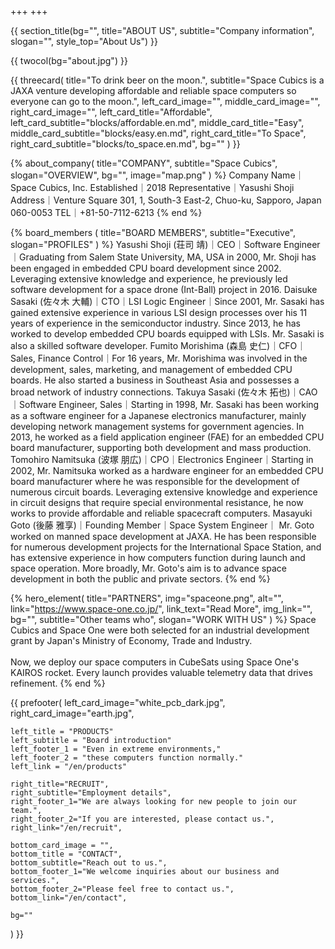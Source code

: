 +++
+++

{{ section_title(bg="", title="ABOUT US", subtitle="Company information", slogan="", style_top="About Us") }}

{{ twocol(bg="about.jpg") }}

{{ threecard(
	title="To drink beer on the moon.",
	subtitle="Space Cubics is a JAXA venture developing affordable and reliable space computers so everyone can go to the moon.",
	left_card_image="",
	middle_card_image="",
	right_card_image="",
	left_card_title="Affordable",
	left_card_subtitle="blocks/affordable.en.md",
	middle_card_title="Easy",
	middle_card_subtitle="blocks/easy.en.md",
	right_card_title="To Space",
	right_card_subtitle="blocks/to_space.en.md",
	bg=""
) }}

{% about_company(
	title="COMPANY",
	subtitle="Space Cubics",
	slogan="OVERVIEW",
	bg="",
	image="map.png"
) %}
Company Name｜Space Cubics, Inc.
Established｜2018
Representative｜Yasushi Shoji
Address｜Venture Square 301, 1, South-3 East-2, Chuo-ku, Sapporo, Japan 060-0053
TEL｜+81-50-7112-6213
{% end %}

{% board_members (
	title="BOARD MEMBERS",
	subtitle="Executive",
	slogan="PROFILES"
) %}
Yasushi Shoji (荘司 靖)｜CEO｜Software Engineer｜Graduating from Salem State University, MA, USA in 2000, Mr. Shoji has been engaged in embedded CPU board development since 2002. Leveraging extensive knowledge and experience, he previously led software development for a space drone (Int-Ball) project in 2016.
Daisuke Sasaki (佐々木 大輔)｜CTO｜LSI Logic Engineer｜Since 2001, Mr. Sasaki has gained extensive experience in various LSI design processes over his 11 years of experience in the semiconductor industry. Since 2013, he has worked to develop embedded CPU boards equipped with LSIs. Mr. Sasaki is also a skilled software developer.
Fumito Morishima (森島 史仁)｜CFO｜Sales, Finance Control｜For 16 years, Mr. Morishima was involved in the development, sales, marketing, and management of embedded CPU boards. He also started a business in Southeast Asia and possesses a broad network of industry connections.
Takuya Sasaki (佐々木 拓也)｜CAO｜Software Engineer, Sales｜Starting in 1998, Mr. Sasaki has been working as a software engineer for a Japanese electronics manufacturer, mainly developing network management systems for government agencies. In 2013, he worked as a field application engineer (FAE) for an embedded CPU board manufacturer, supporting both development and mass production.
Tomohiro Namitsuka (波塚 朋広)｜CPO｜Electronics Engineer｜Starting in 2002, Mr. Namitsuka worked as a hardware engineer for an embedded CPU board manufacturer where he was responsible for the development of numerous circuit boards. Leveraging extensive knowledge and experience in circuit designs that require special environmental resistance, he now works to provide affordable and reliable spacecraft computers.
Masayuki Goto (後藤 雅享)｜Founding Member｜Space System Engineer｜ Mr. Goto worked on manned space development at JAXA. He has been responsible for numerous development projects for the International Space Station, and has extensive experience in how computers function during launch and space operation. More broadly, Mr. Goto's aim is to advance space development in both the public and private sectors.
{% end %}

{% hero_element(
	title="PARTNERS",
	img="spaceone.png",
	alt="",
	link="https://www.space-one.co.jp/",
	link_text="Read More",
	img_link="",
	bg="",
	subtitle="Other teams who",
	slogan="WORK WITH US"
) %}
Space Cubics and Space One were both selected for an industrial development grant by Japan's Ministry of Economy, Trade and Industry.
<br><br>
Now, we deploy our space computers in CubeSats using Space One's KAIROS rocket. Every launch provides valuable telemetry data that drives refinement.
{% end %}

{{ prefooter(
	left_card_image="white_pcb_dark.jpg",
	right_card_image="earth.jpg",

	left_title = "PRODUCTS"
	left_subtitle = "Board introduction"
	left_footer_1 = "Even in extreme environments,"
	left_footer_2 = "these computers function normally."
	left_link = "/en/products"

	right_title="RECRUIT",
	right_subtitle="Employment details",
	right_footer_1="We are always looking for new people to join our team.",
	right_footer_2="If you are interested, please contact us.",
	right_link="/en/recruit",

	bottom_card_image = "",
	bottom_title = "CONTACT",
	bottom_subtitle="Reach out to us.",
	bottom_footer_1="We welcome inquiries about our business and services.",
	bottom_footer_2="Please feel free to contact us.",
	bottom_link="/en/contact",

	bg=""
) }}
